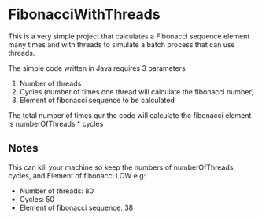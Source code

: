 # FibonacciWithThreads

This is a very simple project that calculates a Fibonacci sequence element many times and with threads to simulate a batch process that can use threads.

The simple code written in Java requires 3 parameters  
1. Number of threads
2. Cycles (number of times one thread will calculate the fibonacci number)
3. Element of fibonacci sequence to be calculated

The total number of times qur the code will calculate the fibonacci element is numberOfThreads * cycles


## Notes
This can kill your machine so keep the numbers of numberOfThreads, cycles, and Element of fibonacci LOW e.g:
- Number of threads: 80
- Cycles: 50
- Element of fibonacci sequence: 38
